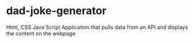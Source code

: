 # dad-joke-generator
Html, CSS Java Script Application that pulls data from an API and displays the content on the webpage
